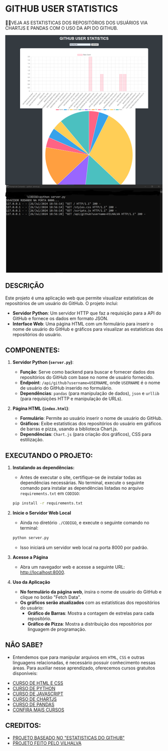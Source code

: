 # GITHUB USER STATISTICS
👨‍🏫VEJA AS ESTATISTICAS DOS REPOSITÓRIOS DOS USUÁRIOS VIA CHARTJS E PANDAS COM O USO DA API DO GITHUB.

<img src="./IMAGENS/FOTO_1.png" align="center" width="500"> <br>
<img src="./IMAGENS/FOTO_2.png" align="center" width="500"> <br>
<img src="./IMAGENS/FOTO_3.png" align="center" width="500"> <br>

## DESCRIÇÃO
Este projeto é uma aplicação web que permite visualizar estatísticas de repositórios de um usuário do GitHub. O projeto inclui:

- **Servidor Python**: Um servidor HTTP que faz a requisição para a API do GitHub e fornece os dados em formato JSON.
- **Interface Web**: Uma página HTML com um formulário para inserir o nome de usuário do GitHub e gráficos para visualizar as estatísticas dos repositórios do usuário.

## COMPONENTES:
1. **Servidor Python (`server.py`)**:
   - **Função**: Serve como backend para buscar e fornecer dados dos repositórios do GitHub com base no nome de usuário fornecido.
   - **Endpoint**: `/api/github?username=USERNAME`, onde `USERNAME` é o nome de usuário do GitHub inserido no formulário.
   - **Dependências**: `pandas` (para manipulação de dados), `json` e `urllib` (para requisições HTTP e manipulação de URLs).

2. **Página HTML (`index.html`)**:
   - **Formulário**: Permite ao usuário inserir o nome de usuário do GitHub.
   - **Gráficos**: Exibe estatísticas dos repositórios do usuário em gráficos de barras e pizza, usando a biblioteca Chart.js.
   - **Dependências**: `Chart.js` (para criação dos gráficos), CSS para estilização.

## EXECUTANDO O PROJETO:
1. **Instalando as dependências:**
   - Antes de executar o site, certifique-se de instalar todas as dependências necessárias. No terminal, execute o seguinte comando para instalar as dependências listadas no arquivo `requirements.txt` em `CODIGO`:
   ```bash
   pip install -r requirements.txt
   ```

2. **Inicie o Servidor Web Local**
   - Ainda no diretório `./CODIGO`,  e execute o seguinte comando no terminal:

   ```bash
   python server.py
   ```

   - Isso iniciará um servidor web local na porta 8000 por padrão.

3. **Acesse a Página**
   - Abra um navegador web e acesse a seguinte URL: [http://localhost:8000](http://localhost:8000).

4. **Uso da Aplicação**
   - **No formulário da página web**, insira o nome de usuário do GitHub e clique no botão "Fetch Data".
   - **Os gráficos serão atualizados** com as estatísticas dos repositórios do usuário:
     - **Gráfico de Barras**: Mostra a contagem de estrelas para cada repositório.
     - **Gráfico de Pizza**: Mostra a distribuição dos repositórios por linguagem de programação.

## NÃO SABE?
- Entendemos que para manipular arquivos em `HTML`, `CSS` e outras linguagens relacionadas, é necessário possuir conhecimento nessas áreas. Para auxiliar nesse aprendizado, oferecemos cursos gratuitos disponíveis:
* [CURSO DE HTML E CSS](https://github.com/VILHALVA/CURSO-DE-HTML-E-CSS)
* [CURSO DE PYTHON](https://github.com/VILHALVA/CURSO-DE-PYTHON)
* [CURSO DE JAVASCRIPT](https://github.com/VILHALVA/CURSO-DE-JAVASCRIPT)
* [CURSO DE CHARTJS](https://github.com/VILHALVA/CURSO-DE-CHARTJS)
* [CURSO DE PANDAS](https://github.com/VILHALVA/CURSO-DE-PANDAS)
* [CONFIRA MAIS CURSOS](https://github.com/VILHALVA?tab=repositories&q=+topic:CURSO)

## CREDITOS:
- [PROJETO BASEADO NO "ESTATISTICAS DO GITHUB"](https://github.com/VILHALVA/ESTATISTICAS-DO-GITHUB)
- [PROJETO FEITO PELO VILHALVA](https://github.com/VILHALVA)
